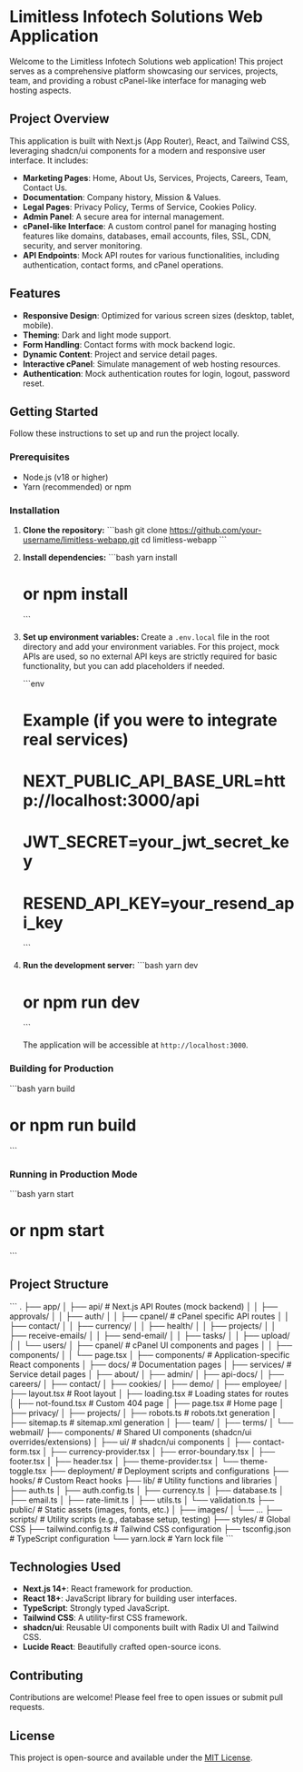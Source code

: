 # Limitless Infotech Solutions Web Application

Welcome to the Limitless Infotech Solutions web application! This project serves as a comprehensive platform showcasing our services, projects, team, and providing a robust cPanel-like interface for managing web hosting aspects.

## Project Overview

This application is built with Next.js (App Router), React, and Tailwind CSS, leveraging shadcn/ui components for a modern and responsive user interface. It includes:

-   **Marketing Pages**: Home, About Us, Services, Projects, Careers, Team, Contact Us.
-   **Documentation**: Company history, Mission & Values.
-   **Legal Pages**: Privacy Policy, Terms of Service, Cookies Policy.
-   **Admin Panel**: A secure area for internal management.
-   **cPanel-like Interface**: A custom control panel for managing hosting features like domains, databases, email accounts, files, SSL, CDN, security, and server monitoring.
-   **API Endpoints**: Mock API routes for various functionalities, including authentication, contact forms, and cPanel operations.

## Features

-   **Responsive Design**: Optimized for various screen sizes (desktop, tablet, mobile).
-   **Theming**: Dark and light mode support.
-   **Form Handling**: Contact forms with mock backend logic.
-   **Dynamic Content**: Project and service detail pages.
-   **Interactive cPanel**: Simulate management of web hosting resources.
-   **Authentication**: Mock authentication routes for login, logout, password reset.

## Getting Started

Follow these instructions to set up and run the project locally.

### Prerequisites

-   Node.js (v18 or higher)
-   Yarn (recommended) or npm

### Installation

1.  **Clone the repository:**
    \`\`\`bash
    git clone https://github.com/your-username/limitless-webapp.git
    cd limitless-webapp
    \`\`\`

2.  **Install dependencies:**
    \`\`\`bash
    yarn install
    # or npm install
    \`\`\`

3.  **Set up environment variables:**
    Create a `.env.local` file in the root directory and add your environment variables. For this project, mock APIs are used, so no external API keys are strictly required for basic functionality, but you can add placeholders if needed.

    \`\`\`env
    # Example (if you were to integrate real services)
    # NEXT_PUBLIC_API_BASE_URL=http://localhost:3000/api
    # JWT_SECRET=your_jwt_secret_key
    # RESEND_API_KEY=your_resend_api_key
    \`\`\`

4.  **Run the development server:**
    \`\`\`bash
    yarn dev
    # or npm run dev
    \`\`\`

    The application will be accessible at `http://localhost:3000`.

### Building for Production

\`\`\`bash
yarn build
# or npm run build
\`\`\`

### Running in Production Mode

\`\`\`bash
yarn start
# or npm start
\`\`\`

## Project Structure

\`\`\`
.
├── app/
│   ├── api/                  # Next.js API Routes (mock backend)
│   │   ├── approvals/
│   │   ├── auth/
│   │   ├── cpanel/           # cPanel specific API routes
│   │   ├── contact/
│   │   ├── currency/
│   │   ├── health/
│   │   ├── projects/
│   │   ├── receive-emails/
│   │   ├── send-email/
│   │   ├── tasks/
│   │   ├── upload/
│   │   └── users/
│   ├── cpanel/               # cPanel UI components and pages
│   │   ├── components/
│   │   └── page.tsx
│   ├── components/           # Application-specific React components
│   ├── docs/                 # Documentation pages
│   ├── services/             # Service detail pages
│   ├── about/
│   ├── admin/
│   ├── api-docs/
│   ├── careers/
│   ├── contact/
│   ├── cookies/
│   ├── demo/
│   ├── employee/
│   ├── layout.tsx            # Root layout
│   ├── loading.tsx           # Loading states for routes
│   ├── not-found.tsx         # Custom 404 page
│   ├── page.tsx              # Home page
│   ├── privacy/
│   ├── projects/
│   ├── robots.ts             # robots.txt generation
│   ├── sitemap.ts            # sitemap.xml generation
│   ├── team/
│   ├── terms/
│   └── webmail/
├── components/               # Shared UI components (shadcn/ui overrides/extensions)
│   ├── ui/                   # shadcn/ui components
│   ├── contact-form.tsx
│   ├── currency-provider.tsx
│   ├── error-boundary.tsx
│   ├── footer.tsx
│   ├── header.tsx
│   ├── theme-provider.tsx
│   └── theme-toggle.tsx
├── deployment/               # Deployment scripts and configurations
├── hooks/                    # Custom React hooks
├── lib/                      # Utility functions and libraries
│   ├── auth.ts
│   ├── auth.config.ts
│   ├── currency.ts
│   ├── database.ts
│   ├── email.ts
│   ├── rate-limit.ts
│   ├── utils.ts
│   └── validation.ts
├── public/                   # Static assets (images, fonts, etc.)
│   ├── images/
│   └── ...
├── scripts/                  # Utility scripts (e.g., database setup, testing)
├── styles/                   # Global CSS
├── tailwind.config.ts        # Tailwind CSS configuration
├── tsconfig.json             # TypeScript configuration
└── yarn.lock                 # Yarn lock file
\`\`\`

## Technologies Used

-   **Next.js 14+**: React framework for production.
-   **React 18+**: JavaScript library for building user interfaces.
-   **TypeScript**: Strongly typed JavaScript.
-   **Tailwind CSS**: A utility-first CSS framework.
-   **shadcn/ui**: Reusable UI components built with Radix UI and Tailwind CSS.
-   **Lucide React**: Beautifully crafted open-source icons.

## Contributing

Contributions are welcome! Please feel free to open issues or submit pull requests.

## License

This project is open-source and available under the [MIT License](LICENSE).
